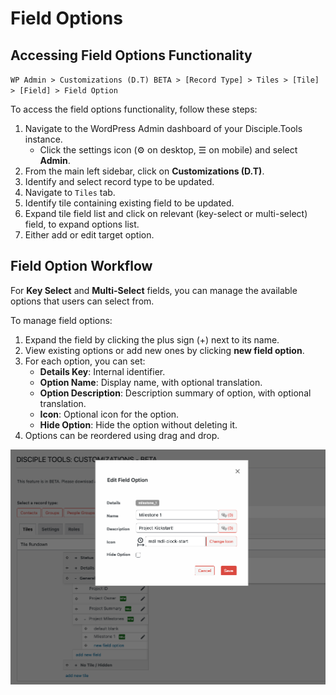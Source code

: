 # Field Options

## Accessing Field Options Functionality

`WP Admin > Customizations (D.T) BETA > [Record Type] > Tiles > [Tile] > [Field] > Field Option`

To access the field options functionality, follow these steps:

1. Navigate to the WordPress Admin dashboard of your Disciple.Tools instance.
   - Click the settings icon (⚙️ on desktop, ☰ on mobile) and select **Admin**.
2. From the main left sidebar, click on **Customizations (D.T)**.
3. Identify and select record type to be updated.
4. Navigate to `Tiles` tab.
5. Identify tile containing existing field to be updated.
6. Expand tile field list and click on relevant (key-select or multi-select) field, to expand options list.
7. Either add or edit target option.

## Field Option Workflow

For **Key Select** and **Multi-Select** fields, you can manage the available options that users can select from.

To manage field options:

1. Expand the field by clicking the plus sign (+) next to its name.
2. View existing options or add new ones by clicking **new field option**.
3. For each option, you can set:
   - **Details Key**: Internal identifier.
   - **Option Name**: Display name, with optional translation.
   - **Option Description**: Description summary of option, with optional translation.
   - **Icon**: Optional icon for the option.
   - **Hide Option**: Hide the option without deleting it.
4. Options can be reordered using drag and drop.

![Field Options Modal](../imgs/fields/field-options-modal.png) 